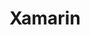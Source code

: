 ---
codehost: https://github.com/xamarin
guide: https://commons.wikimedia.org/wiki/File:Xamarin-logo.svg
logohandle: microsoft_xamarin
sort: xamarin
title: Xamarin
website: https://dotnet.microsoft.com/apps/xamarin
wikipedia: https://en.wikipedia.org/wiki/Xamarin
youtube: https://youtube.com/c/XamarinDevelopers
---